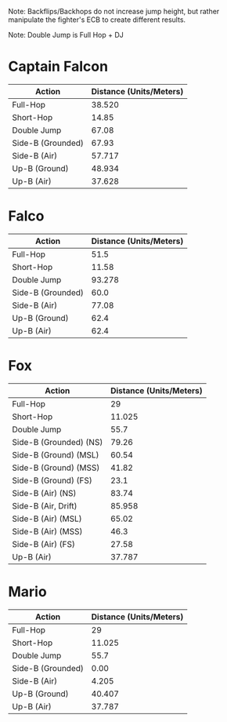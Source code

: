 Note: Backflips/Backhops do not increase jump height, but rather manipulate the fighter's ECB to create different results.

Note: Double Jump is Full Hop + DJ

# Captain Falcon
| Action | Distance (Units/Meters) |
| -------- | ------- |
| Full-Hop | 38.520 |
| Short-Hop | 14.85 |
| Double Jump | 67.08 |
| Side-B (Grounded) | 67.93 |
| Side-B (Air) | 57.717 |
| Up-B (Ground) | 48.934 |
| Up-B (Air) | 37.628 |

# Falco

| Action | Distance (Units/Meters) |
| -------- | ------- |
| Full-Hop | 51.5 |
| Short-Hop | 11.58 |
| Double Jump | 93.278 |
| Side-B (Grounded) | 60.0 |
| Side-B (Air) | 77.08 |
| Up-B (Ground) | 62.4 |
| Up-B (Air) | 62.4 |

# Fox

| Action | Distance (Units/Meters) |
| -------- | ------- |
| Full-Hop | 29 |
| Short-Hop | 11.025 |
| Double Jump | 55.7 |
| Side-B (Grounded) (NS) | 79.26 |
| Side-B (Ground) (MSL) | 60.54 |
| Side-B (Ground) (MSS) | 41.82 |
| Side-B (Ground) (FS) | 23.1 |
| Side-B (Air) (NS) | 83.74 |
| Side-B (Air, Drift) | 85.958 |
| Side-B (Air) (MSL) | 65.02 |
| Side-B (Air) (MSS) | 46.3 |
| Side-B (Air) (FS) | 27.58 |
| Up-B (Air) | 37.787 |

# Mario

| Action | Distance (Units/Meters) |
| -------- | ------- |
| Full-Hop | 29 |
| Short-Hop | 11.025 |
| Double Jump | 55.7 |
| Side-B (Grounded) | 0.00 |
| Side-B (Air) | 4.205 |
| Up-B (Ground) | 40.407 |
| Up-B (Air) | 37.787 |
